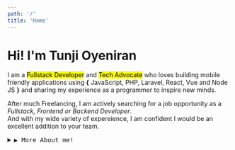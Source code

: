 ```yaml
---
path: '/'
title: 'Home'
---
```


# Hi! I'm Tunji Oyeniran

I am a <mark class="mark-green">Fullstack Developer</mark> and <mark class="mark-blue">Tech Advocate</mark> who loves building mobile friendly applications using **{** JavaScript, PHP, Laravel, React, Vue and Node JS **}** and sharing my experience as a programmer to inspire new minds.

After much Freelancing, I am actively searching for a job opportunity as a *Fullstack, Frontend or Backend Developer*.<br />And with my wide variety of expereience, I am confident I would be an excellent addition to your team.

<details>
  <summary><samp>&#9654; More About me!</samp></summary>

  Apart from Programming, Sometimes I love to dabble in <a target="_blank" href="https://instagram.com/tunji_oyeniran">Graphics Design</a> using Adobe Illustrator, Photoshop, XD and Figma.

  Either way, I am always interested in problem solving, web development, tutoring, playing strategy games and getting amazed by artificial intelligence.
</details>

<br />
